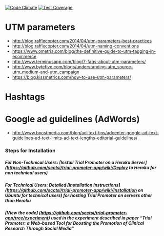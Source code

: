 [![Code Climate](https://codeclimate.com/repos/5845b92d5aa4776c11000a26/badges/95808bfbcdb3701e47cc/gpa.svg)](https://codeclimate.com/repos/5845b92d5aa4776c11000a26/feed)
[![Test Coverage](https://codeclimate.com/repos/5845b92d5aa4776c11000a26/badges/95808bfbcdb3701e47cc/coverage.svg)](https://codeclimate.com/repos/5845b92d5aa4776c11000a26/coverage) 

# UTM parameters
* http://blog.rafflecopter.com/2014/04/utm-parameters-best-practices 
* http://blog.rafflecopter.com/2014/04/utm-naming-conventions
* https://www.ometria.com/blog/the-definitive-guide-to-utm-tagging-in-ecommerce
* http://www.terminusapp.com/blog/7-faqs-about-utm-parameters/
* http://www.bytefive.com/blogs/understanding-utm_source-utm_medium-and-utm_campaign
* https://blog.kissmetrics.com/how-to-use-utm-parameters/

# Hashtags

# Google ad guidelines (AdWords)
* http://www.boostmedia.com/blog/ad-text-tips/adcenter-google-ad-text-guidelines-ad-text-limits-ad-text-lengths-editorial-guidelines/

### Steps for Installation

##### For Non-Technical Users: [Install Trial Promoter on a Heroku Server](https://github.com/scctsi/trial-promoter-app/wiki/Deploy to Heroku for non technical users)

##### For Technical Users: Detailed [Installation Instructions](https://github.com/scctsi/trial-promoter-app/wiki/Installation on Ubuntu for technical users) for hosting Trial Promoter on servers other than Heroku

##### [View the code] (https://github.com/scctsi/trial-promoter-app/tree/experiment) used in the experiment described in paper “Trial Promoter: a Web-based Tool for Boosting the Promotion of Clinical Research Through Social Media”